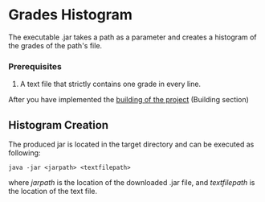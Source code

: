# Grades Histogram
The executable .jar takes a path as a parameter and creates a histogram of the grades of the path's file.

### Prerequisites
1. A text file that strictly contains one grade in every line.

After you have implemented the [building of the project](https://github.com/stef4k/Software-Engineering-Lab-Assignments/blob/development/README.md) (Building section)

## Histogram Creation
The produced jar is located in the target directory and can be executed as following:

   `java -jar <jarpath> <textfilepath>`

where _jarpath_ is the location of the downloaded .jar file, and _textfilepath_ is the location of the text file.
